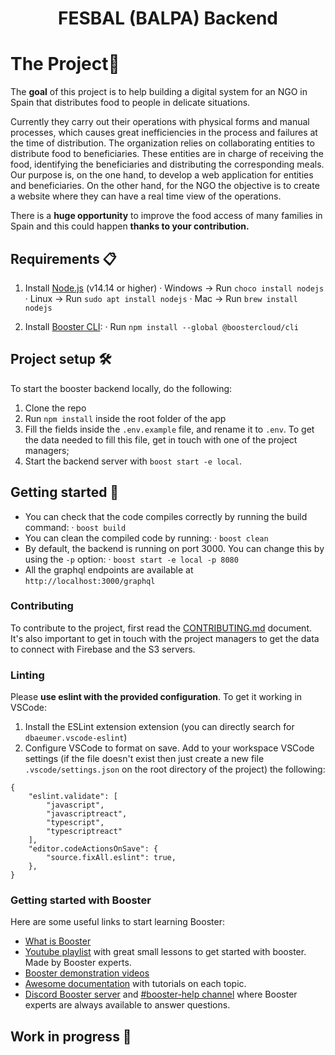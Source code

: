 <h1 align="center">
  FESBAL (BALPA) Backend
</h1>

# The Project🎯

The **goal** of this project is to help building a digital system for an NGO in Spain that distributes food to people in delicate situations.

Currently they carry out their operations with physical forms and manual processes, which causes great inefficiencies in the process and failures at the time of distribution. The organization relies on collaborating entities to distribute food to beneficiaries. These entities are in charge of receiving the food, identifying the beneficiaries and distributing the corresponding meals.
Our purpose is, on the one hand, to develop a web application for entities and beneficiaries. On the other hand, for the NGO the objective is to create a website where they can have a real time view of the operations.

There is a **huge opportunity** to improve the food access of many families in Spain and this could happen **thanks to your contribution.**

## Requirements 📋

1. Install [Node.js](https://nodejs.org/en) (v14.14 or higher)
  · Windows -> Run `choco install nodejs`
  · Linux -> Run `sudo apt install nodejs`
  · Mac -> Run `brew install nodejs`

2. Install [Booster CLI](https://docs.boosterframework.com/getting-started/installation#installing-the-booster-cli):
  · Run `npm install --global @boostercloud/cli`

## Project setup 🛠️

To start the booster backend locally, do the following:

1. Clone the repo
2. Run `npm install` inside the root folder of the app
3. Fill the fields inside the `.env.example` file, and rename it to `.env`. To get the data needed to fill this file, get in touch with one of the project managers;
4. Start the backend server with `boost start -e local`.

## Getting started 🚀

- You can check that the code compiles correctly by running the build command:
  · `boost build`
- You can clean the compiled code by running:
  · `boost clean`
- By default, the backend is running on port 3000. You can change this by using the `-p` option:
  · `boost start -e local -p 8080`
- All the graphql endpoints are available at `http://localhost:3000/graphql`

### Contributing

To contribute to the project, first read the [CONTRIBUTING.md](https://github.com/TheTributeCommunity/fesbal-backend/blob/main/CONTRIBUTING.md 'CONTRIBUTING.md') document.
It's also important to get in touch with the project managers to get the data to connect with Firebase and the S3 servers.

### Linting

Please **use eslint with the provided configuration**. To get it working in VSCode:

1. Install the ESLint extension extension (you can directly search for `dbaeumer.vscode-eslint`)
2. Configure VSCode to format on save. Add to your workspace VSCode settings (if the file doesn't exist then just create a new file `.vscode/settings.json` on the root directory of the project) the following:

```
{
    "eslint.validate": [
        "javascript",
        "javascriptreact",
        "typescript",
        "typescriptreact"
    ],
    "editor.codeActionsOnSave": {
        "source.fixAll.eslint": true,
    },
}
```

### Getting started with Booster

Here are some useful links to start learning Booster:

- [What is Booster](https://www.boosterframework.com/)
- [Youtube playlist](https://www.youtube.com/watch?v=e5wQ3egAJeo&list=PLAS8tGIFYloQ6wxhWFIhIottLAsQds6Uw) with great small lessons to get started with booster. Made by Booster experts.
- [Booster demonstration videos](https://www.boosterframework.com/#demos)
- [Awesome documentation](https://docs.boosterframework.com/) with tutorials on each topic.
- [Discord Booster server](https://discord.gg/bDY8MKx) and [#booster-help channel](https://discord.com/channels/763753198388510780/1019895895325675550) where Booster experts are always available to answer questions.

## Work in progress 🚧
